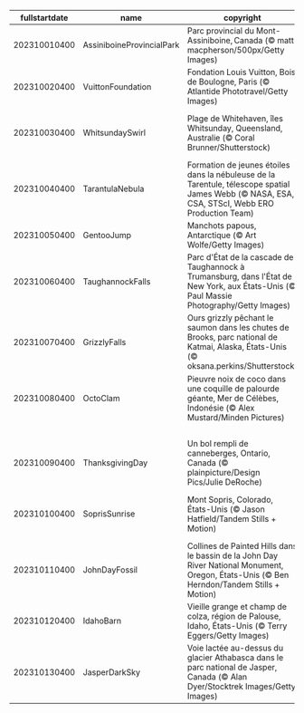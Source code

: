 |fullstartdate|name|copyright|title|image|
|--|--|--|--|--|
202310010400|AssiniboineProvincialPark|Parc provincial du Mont-Assiniboine, Canada (© matt macpherson/500px/Getty Images)|L’hiver en scène|![](/fr-CA/2023/10/202310010400AssiniboineProvincialPark.jpg)|
202310020400|VuittonFoundation|Fondation Louis Vuitton, Bois de Boulogne, Paris (© Atlantide Phototravel/Getty Images)|Un centre artistique à la mode|![](/fr-CA/2023/10/202310020400VuittonFoundation.jpg)|
202310030400|WhitsundaySwirl|Plage de Whitehaven, îles Whitsunday, Queensland, Australie (© Coral Brunner/Shutterstock)|Un archipel au cœur de la Grande Barrière de corail|![](/fr-CA/2023/10/202310030400WhitsundaySwirl.jpg)|
202310040400|TarantulaNebula|Formation de jeunes étoiles dans la nébuleuse de la Tarentule, télescope spatial James Webb (© NASA, ESA, CSA, STScI, Webb ERO Production Team)|Une toile d'araignée étoilée|![](/fr-CA/2023/10/202310040400TarantulaNebula.jpg)|
202310050400|GentooJump|Manchots papous, Antarctique (© Art Wolfe/Getty Images)|Merci professeur !|![](/fr-CA/2023/10/202310050400GentooJump.jpg)|
202310060400|TaughannockFalls|Parc d'État de la cascade de Taughannock à Trumansburg, dans l'État de New York, aux États-Unis (© Paul Massie Photography/Getty Images)|Dame Nature dans toute sa splendeur|![](/fr-CA/2023/10/202310060400TaughannockFalls.jpg)|
202310070400|GrizzlyFalls|Ours grizzly pêchant le saumon dans les chutes de Brooks, parc national de Katmai, Alaska, États-Unis (© oksana.perkins/Shutterstock)|Qui sera le nouveau champion poids lourds ?|![](/fr-CA/2023/10/202310070400GrizzlyFalls.jpg)|
202310080400|OctoClam|Pieuvre noix de coco dans une coquille de palourde géante, Mer de Célèbes, Indonésie (© Alex Mustard/Minden Pictures)|Une pieuvre de génie !|![](/fr-CA/2023/10/202310080400OctoClam.jpg)|
||||![](/fr-CA/2023/10/.jpg)|
202310090400|ThanksgivingDay|Un bol rempli de canneberges, Ontario, Canada (© plainpicture/Design Pics/Julie DeRoche)|Que la fête commence!|![](/fr-CA/2023/10/202310090400ThanksgivingDay.jpg)|
202310100400|SoprisSunrise|Mont Sopris, Colorado, États-Unis (© Jason Hatfield/Tandem Stills + Motion)|À la découverte des splendides Rocheuses|![](/fr-CA/2023/10/202310100400SoprisSunrise.jpg)|
202310110400|JohnDayFossil|Collines de Painted Hills dans le bassin de la John Day River National Monument, Oregon, États-Unis (© Ben Herndon/Tandem Stills + Motion)|Des collines aux couleurs magiques|![](/fr-CA/2023/10/202310110400JohnDayFossil.jpg)|
202310120400|IdahoBarn|Vieille grange et champ de colza, région de Palouse, Idaho, États-Unis (© Terry Eggers/Getty Images)|Le bonheur est dans le pré !|![](/fr-CA/2023/10/202310120400IdahoBarn.jpg)|
202310130400|JasperDarkSky|Voie lactée au-dessus du glacier Athabasca dans le parc national de Jasper, Canada (© Alan Dyer/Stocktrek Images/Getty Images)|Faites votre souhait!|![](/fr-CA/2023/10/202310130400JasperDarkSky.jpg)|
